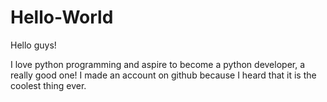 # Hello-World


Hello guys!

I love python programming and aspire to become a python developer, a really good one! 
I made an account on github because I heard that it is the coolest thing ever.
